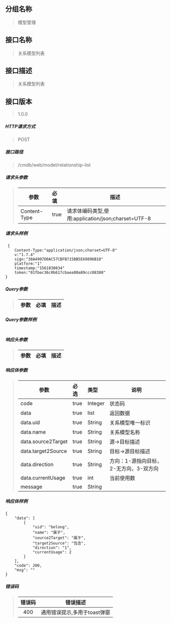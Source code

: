 ## 分组名称
> 模型管理

## 接口名称
> 关系模型列表

## 接口描述
> 关系模型列表

## 接口版本

> 1.0.0

##### HTTP请求方式

> POST

##### 接口路径
> /cmdb/web/model/relationship-list

##### 请求头参数
> | 参数       | 必填 | 描述            |
> | ---------- | :--- |  --------------- |
> | Content-Type |true|请求体编码类型,使用:application/json;charset=UTF-8|

##### 请求头样例
```
 {
    Content-Type:"application/json;charset=UTF-8"
    v:"1.7.4"
    sign:"38A4907D0AC57CBFB715BB5E69896B18"
    platform:"1"
    timestamp:"1561030834"
    token:"01fbec36c0b617cbaea00a89ccc08380"
}
```

##### Query参数
> | 参数       | 必填 | 描述            |
> | ---------- | :--- |  --------------- |



##### Query参数样例
```

```

##### 响应头参数
> | 参数       | 必填 | 描述            |
> | ---------- | :--- |  --------------- |

##### 响应体参数
> | 参数       | 必选 | 类型 | 说明            |
> | ---------- | :--- | :--- | --------------- |
> | code |true|Integer|状态码|
> | data |true|list|返回数据|
> | data.uid |true|String|关系模型唯一标识|
> | data.name |true|String|关系模型名称|
> | data.source2Target |true|String|源->目标描述|
> | data.target2Source |true|String|目标->源目标描述|
> | data.direction |true|String|方向：1-源指向目标，2-无方向，3-双方向|
> | data.currentUsage |true|int|当前使用数|
> | message |true|String| |


##### 响应体样例
```
{
    "data": [
        {
            "uid": "belong",
            "name": "属于",
            "source2Target": "属于",
            "target2Source": "包含",
            "direction": "1",
            "currentUsage": 2
        }
    ],
    "code": 200,
    "msg": ""
}
```
##### 错误码
> | 错误码      |错误描述|
> | :----------: | :---------------: |
> | 400 |通用错误提示,多用于toast弹窗|